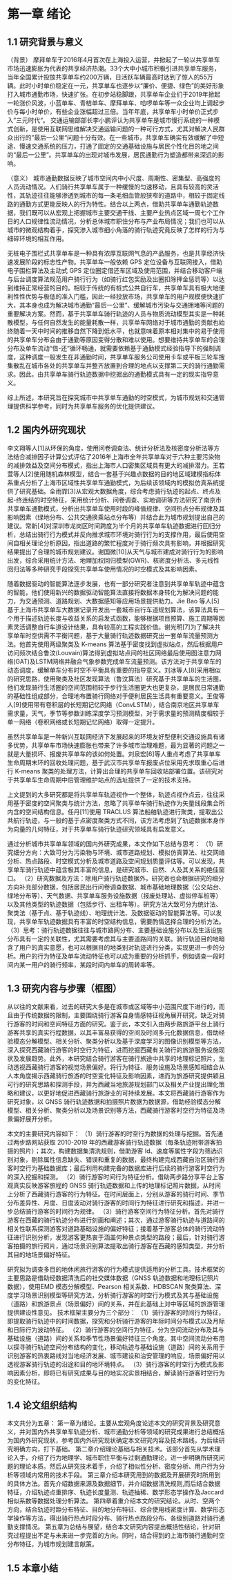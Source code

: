 # 第一章 绪论
## 1.1 研究背景与意义
（背景）
摩拜单车于2016年4月首次在上海投入运营，并掀起了一轮以共享单车市场迅速膨胀为代表的共享经济热潮。33个大中小城市积极引进共享单车服务，当年全国累计投放共享单车约200万辆，日活跃车辆最高时达到了惊人的55万辆。此时小时单价稳定在一元，共享单车也逐步以“廉价、便捷、绿色”的美好形象打入城市通勤市场，快速扩张。在初步站稳脚跟，共享单车企业们于2019年掀起一轮涨价风波，小蓝单车、青桔单车、摩拜单车、哈啰单车等一众企业均上调起步价与每小时单价，有些企业涨幅超过三倍。当年年底，共享单车小时单价正式步入”三元时代“。
交通运输部部长李小鹏评认为共享单车是城市慢行系统的一种模式创新，是使用互联网思维解决交通运输问题的一种可行方式，尤其对解决人民群众出行的”最后一公里“问题十分有效。在一些城市，共享单车确实有效缓解了中短途、慢速交通系统的压力，打通了固定的交通基础设施与居民个性化目的地之间的“最后一公里”。共享单车的出现对城市发展，居民通勤行为塑造都带来深远的影响。

（意义）
城市通勤数据反映了城市空间内中小尺度、周期性、密集型、高强度的人员流动情况。人们骑行共享单车属于一种缓慢的匀速移动，且具有较高的灵活性，其轨迹往往能够渗透到城市的每一条毛细血管般狭窄的道路中，相较于固定线路的通勤方式更能反映人的行为特性。结合以上两点，借助共享单车通勤轨迹数据，我们既可以从宏观上把握城市主要交通干线、主要产业热点区域一周七个工作日的人口规律性流动情况，分析总体城市职住分布与产业布局情况；我们也可以从城市的微观结构着手，探究渗入城市细小角落的骑行轨迹究竟反映了怎样的行为与细碎环境的相互作用。

无桩电子围栏式共享单车是一种具有浓厚互联网气息的产品服务，也是共享经济快速发展阶段的标志性产物。共享单车一般依赖 GPS 定位设备与互联网接入，借助电子围栏算法及主动式 GPS 定位圈定借还车区域及使用范围，并结合移动客户端与后台调度算法规范用户骑行行为（如骑行红包奖励及出圈扣除押金惩罚等）以达到维持正常经营的目的。相较于传统的有桩式公共自行车，共享单车具有极大地便利性性优势与极低的准入门槛，因此一经投放市场，共享单车的用户规模便快速扩大，其本身也成为解决城市通勤“最后一公里”、缓解城市污染与交通拥堵等问题的重要解决方案。然而，基于共享单车骑行轨迹的人员与物质流动模型其实是一种耗散模型，与任何自然发生的能量耗散一样，共享单车网络对于城市通勤的贡献也始终随着一天中时间的推移自然下降到低水平，也就意味着原本相对集中的易于使用的共享单车分布会由于通勤等原因变得分散和难以使用。想要维持共享单车的合理分布及单车流动“借-还”循环畅通，就需要依赖基于通勤模式经验指导下的强制调度，这种调度一般发生在非通勤时间，共享单车服务公司使用卡车或平板三轮车搜集散乱在城市各处的共享单车并整齐放置到合理的地点以支撑第二天的骑行通勤需求。因此，由共享单车骑行轨迹数据中挖掘出的通勤模式具有一定的现实指导意义。

综上所述，本研究旨在探究城市中共享单车通勤的时空模式，为城市规划和交通管理提供科学参考，同时为共享单车服务的优化提供建议。

## 1.2 国内外研究现状
李文翔等人[1]从环保的角度，使用问卷调查法、统计分析法及核密度分析法等方法结合减排因子计算公式评估了2016年上海市全年共享单车对于六种主要污染物的减排效益及空间分布模式，指出上海市人口密集区域具有更大的减排潜力。王若萱等人[2]使用随机森林模型，结合一套基于兴趣点数据的目的地区域建模指标体系重点分析了上海市区域性共享单车通勤模式，为后续该领域内的模拟仿真系统提供了研究基础。全雨霏[3]从宏观大数据角度，综合考虑骑行轨迹的起点、终点及起-终连结的时空特征，采用统计分析、问卷调查、实地调研等方法研究了南京市共享单车通勤模式，分析出共享单车使用时段的峰值规律、空间热点分布规律及其影响因素（绿地分布、公共交通换乘站点分布等）并结合此为城市规划提出自己的建议。常新[4]对深圳市龙岗区时间跨度为半个月的共享单车轨迹数据进行回归分析，总结出骑行行为模式并反向推求城市环境对骑行行为的支撑作用，最后使用空间自相关理论分析原因，指出道路的繁忙程度对于骑行频次具有影响，并根据研究结果提出了合理的城市规划建议。谢国微[10]从天气与城市建成对骑行行为的影响出发，综合采用统计方法、地理加权回归模型(GWR)、核密度分析法、多元线性回归法等多种研究手段探究共享单车使用情况的时空模式及其影响因素。

随着数据驱动的智能算法逐步发展，也有一部分研究者注意到共享单车轨迹中蕴含的智能，他们使用新兴的数据驱动智能算法直接将数据本身转化为解决问题的能力，为交通预测、道路规划、大数据感知等应用场景提供助力。Jie Bao 等人[5]基于上海市共享单车大数据记录开发出一套城市自行车道规划算法，该算法具有一个用于描述轨迹长度与收益关系的启发式函数，能够根据项目预算、施工周期等因素灵活调整自行车道设计结果，具有较高的工程实践价值。谢光明[7]为了解决共享单车时空供需不平衡问题，基于大量骑行轨迹数据研究出一套单车流量预测方法。他首先使用两级聚类及 K-means 算法基于密度找到虚拟站点，然后根据用户访问频次结合鲁汶(Louvain)算法得到虚拟站点间的社区网络最后使用图注意力网络(GAT)及LSTM网络并融合气象参数完成单车流量预测。该方法对于共享单车的动态调度，缓解单车分布时空不平衡具有重要的指导意义。刘冰等人[8]采用相似的研究思路，使用聚类及社区发现算法（鲁汶算法）研究基于共享单车的生活圈，他们发现骑行生活圈的空间范围相较于步行生活圈更大也更复杂，是居民日常通勤的基础性组成部分，合理地布置骑行网络对于便利居民生活具有重要意义。王俊等人[9]使用带有卷积层的长短期记忆网络（ConvLSTM），结合南京地区共享单车需求量，天气，季节等参数训练深度学习预测模型，对于需求量的预测精度相较于单一网络（卷积网络或长短期记忆网络）取得一定提升。

虽然共享单车是一种新兴互联网经济下发展起来的环境友好型便利交通设施具有诸多优势，共享单车市场快速膨胀也带来了许多城市治理难题，最为显著的问题之一就是大量损坏、报废共享单车的该如何处置。刘泉宏[6]等人重点考虑了共享单车生命周期末环的回收处理问题，基于武汉市共享单车报废点位采用先求取重心后进行 K-means 聚类的处理方法，计算出合理的共享单车回收站部署位置。该研究对于共享单车生命周期中后管理维护站点的选址提供了一定的技术支持。

上文提到的大多研究都是将共享单车轨迹视作一个整体，轨迹点视作点云，往往采用基于密度的空间聚类与统计方法，忽略了共享单车骑行轨迹作为矢量线段集合所内含的空间结构信息。任丹[11]使用 TRACLUS 算法船舶轨迹进行聚类，提取出公共航行轨迹，与一般的基于点密度聚类方式不同，该方法考虑到了轨迹数据本身作为向量的几何特征，对于共享单车骑行轨迹研究领域具有启发意义。

通过分析城市共享单车领域的国内外研究成果，本文作如下总结与思考：
（1）研究细分方向：大致可分为污染物与环境、城市道路规划、模拟仿真算法、社交网络分析、热点路段、时空模式分析及城市道路及空间规划质量评估等。可以发现，共享单车骑行轨迹中蕴含极其丰富的信息，是研究城市、自然、人及其关系的绝佳窗口。
（2）研究数据及方法：除用户骑行轨迹数据外，研究者也会根据研究的细分方向补充部分数据，包括居民出行问卷调查数据、城市基础地理数据（公交站台、绿地分布等）、天气数据、共享单车服务设施数据（报废处理站、虚拟停车桩等）以及其他类型的轨迹数据（包括步行、出租车等）。研究方法大致可分为统计法、聚类法（基于点、基于轨迹线）、地理统计法、及数据驱动的智能算法等。可以发现，共享单车轨迹数据具有丰富的时空结构信息，需要酌情选择合理的分析方法。
（3）思考：骑行轨迹数据往往与城市路网分布、主要基础设施分布以及生活设施分布具有一定的关联性，尤其需要考虑其与主要道路间的关联。骑行轨迹目的地暗含了用户的真实意愿，也可以根据目的地类别对轨迹进行分类，实现更进一步的分析。用户的行为特征及单车流动特征也可以成为重要的分析抓手，例如调查一段时间内某一用户的骑行频率，某段时间内单车的周转率等。

## 1.3 研究内容与步骤（框图）

从以往的文献来看，过去的研究大多是在城市或区域等中小范围尺度下进行的，而且由于传统数据的限制，主要围绕骑行游客自身情感特征视角展开研究，缺乏对骑行游客的时间和空间特征方面的研究。鉴于此，本文引入由两步路旅游平台上骑行游客共享的真实行程数据，以其丰富易获得的空间及时间多元化数据信息，借助经验模态分解模型、相关分析、聚类分析以及基于深度学习的图像识别模型等方法，深入探究西藏骑行游客的时空行为特征，进而挖掘西藏有关骑行的旅游服务设施现状及发展趋势。此外，本研究结合骑行游客在骑行旅途中共享的地理标记照片，生动透视西藏骑行游客的视觉场景偏好。将行为特征、服务设施及场景感知相结合从人本角度揭示西藏骑行旅游的时空变化特征及影响因素，进而为旅游研究提供颖且可行的研究思路和探测手段，并为西藏当地旅游规划部门以及相关产业提出理化策略和建议，以更好地促进西藏骑行旅游业的可持续发展。本文将西藏骑行游客作为研究对象，以 GNSS 骑行轨迹数据和拍摄照片数据为数据源，借助经验模态分解模型、相关分析、聚类分析以及场景识别等方法，西藏骑行游客时空行为特征及场景偏好展开分析。

本文的主要研究内容如下： 
（1）骑行游客的时空行为数据的处理与挖掘。首先通过两步路网站获取 2010-2019 年的西藏游客骑行轨迹数据（每条轨迹附带游客拍摄的照片）；其次，构建数据集清洗规则，借助游客 Id、速度等属性字段为筛选识别对象，剔除属性信息缺失、错误和重复的数据，最终构建完成西藏自治区骑行游客时空行为基础数据库；最后利用构建完备的数据库进行后续的骑行游客时空行为的深入挖掘和探测。 
（2）骑行游客时间行为特征分析。借助两步路分享平台上客观真实反映游客旅程的 GNSS 骑行轨迹数据和上传的地理标记照片数据，从时间上分析了西藏骑行游客的行为特征。在时间层面上，分别从游客的骑行时间、季节分布差异性、月度、日度波动对骑行游客的时间行为特征进行研究和描述，并进一步总结骑行游客的时间行为规律。 
（3）骑行游客空间行为特征分析。首先对骑行游客在西藏的骑行轨迹分布进行刻画和阐述；其次，通过游客骑行轨迹与道路间的相关性联系探测游客对道路基础设施的偏好特征；接着基于游客总体的骑行流动特征进行识别分析，发现游客更热衷于涵盖何种景点类型的路段；最后，针对骑行游客拍摄的旅行照片，通过场景识别算法提取出骑行游客在西藏的感知类型，并分析其目的地场景偏好特征。

研究拟为调查多目的地休闲旅行游客的行为模式提供适用的分析工具。技术框架的主要思路是借助经数据清洗后的社交媒体数据（GNSS 轨迹数据和地理标记照片数据），使用EMD 模态分解模型、Pearson 相关系数、HDBSCAN 聚类算法、深度学习场景识别模型等研究方法，分析骑行游客的时空行为模式及其与基础设施（道路）和旅游景点（场景偏好）间的关系，并在此基础上对中等区域的旅游管理提供建设性意见。 
技术框架主要分为三个部分： 
（1）骑行游客的时间行为特征，即提取骑行轨迹中的时间数据，探究和分析骑行游客的年际时间分布模式以及月际和日际行为波动特征。 
（2）骑行游客的空间行为特征，分为空间流动分布及其与基础设施（道路）间的关系和季节性场景偏好特征三个角度。其中空间流动分布用以探寻骑行轨迹空间分布结构的变化，移动轨迹与基础设施（道路）间的关系用于识别游客的热衷路线对当地经济发展、城市建设和治安管理的响应，场景偏好用以透视游客骑行轨迹的沿途和目的地环境特点。 
（3）骑行游客的时空行为模式及影响因素分析，即将已有研究成果与目的地实况实景相结合，解读骑行游客时空行为的变化特征。



## 1.4 论文组织结构
<!-- 整段修改 -->

本文共分为五章：
第一章为绪论。主要从宏观角度论述本文的研究背景及研究意义，并对国内外共享单车轨迹分析、城市通勤分析等领域的研究成果进行总结概括为国内外研究现状，参考国内外研究现状确定本文研究内容及技术路线，为后续研究明确方向，打下基础。
第二章介绍理论基础与相关技术。该部分首先从学术理论入手，介绍了行为地理学、城市职住平衡与过剩通勤理论，进一步明确所研究问题的理论本质。然后从研究技术着手，介绍了相似性分析、密度分析、用户行为分析等领域内常用的技术手段。
第三章介绍本研究用到的数据及开展研究时所用到的具体方法。首先介绍数据来源及数据细节，并介绍数据清洗规则,而后结合数据特征，介绍轨迹点重排序、轨迹长度量测、轨迹抽稀、数学形态学操作及Jaccard相似系数等数据处理分析算法。
第四章着重介绍本文的研究结论。从时、空两个方向，结合轨迹时距分布特征、目的地分布特征、综合使用线密度计算、数学形态学操作等方法，得出骑行热点时段分布、骑行热点路段分布、各级别道路对骑行通勤支撑情况。
第五章为总结与展望，结合本文研究内容提出概括性结论，针对研究过程提出不足与未来进一步完善的方向。同时，结合得到的上海市骑行通勤时空分布特征，为城市规划建言献策。

## 1.5 本章小结
